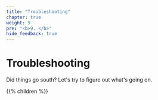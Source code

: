 ```yaml
---
title: "Troubleshooting"
chapter: true
weight: 9
pre: "<b>9. </b>"
hide_feedback: true
---
```


# Troubleshooting

Did things go south? Let's try to figure out what's going on.

{{% children %}}
